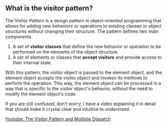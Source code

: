 <!-- The Visitor Pattern -->
<!-- Programming -->
<!-- Dispatch -->
<!-- The Visitor Pattern can be particularly useful in cases where a large and complex object hierarchy needs to be modified or extended with new functionality over time, without disrupting existing code that uses the hierarchy. -->
<!-- 11-02-2023 -->

## What is the visitor pattern?

The Visitor Pattern is a design pattern in object-oriented programming that allows for adding new behaviors or operations to existing classes or object structures without changing their structure.
The pattern defines two main components.

1. A set of **visitor classes** that define the new behavior or operation to be performed on the elements of the object structure.
2. A set of elements or classes that **accept visitors** and provide access to their internal state.

With this pattern, the visitor object is passed to the element object, and the element object accepts the visitor object and invokes its methods to perform the operation. This way, the element object can be processed in a way that is specific to the visitor object's behavior, without the need to modify the element object's code.

If you are still confused, don't worry, I have a video explaining it in detail that should make it crystal clear and intuitive to understand.

[Youtube: The Visitor Pattern and Multiple Dispatch](https://www.youtube.com/watch?v=8SNVSRarXSA)

